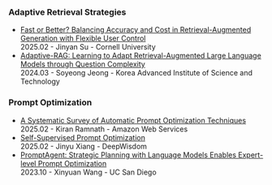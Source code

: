 ### Adaptive Retrieval Strategies
- [Fast or Better? Balancing Accuracy and Cost in Retrieval-Augmented Generation with Flexible User Control](https://arxiv.org/abs/2502.12145)  
  2025.02 - Jinyan Su - Cornell University  
- [Adaptive-RAG: Learning to Adapt Retrieval-Augmented Large Language Models through Question Complexity](https://arxiv.org/abs/2403.14403)  
  2024.03 - Soyeong Jeong - Korea Advanced Institute of Science and Technology  

### Prompt Optimization
- [A Systematic Survey of Automatic Prompt Optimization Techniques](https://arxiv.org/abs/2502.16923)  
  2025.02 - Kiran Ramnath - Amazon Web Services    
- [Self-Supervised Prompt Optimization](https://arxiv.org/abs/2502.06855)  
  2025.02 - Jinyu Xiang - DeepWisdom  
- [PromptAgent: Strategic Planning with Language Models Enables Expert-level Prompt Optimization](https://arxiv.org/abs/2310.16427)  
  2023.10 - Xinyuan Wang - UC San Diego  
